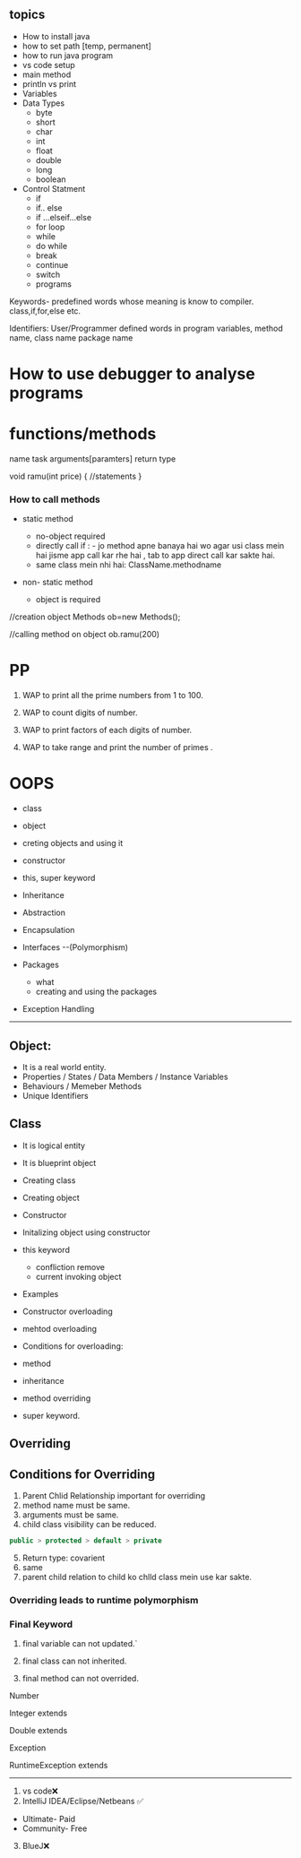 ## topics

- How to install java
- how to set path [temp, permanent]
- how to run java program
- vs code setup
- main method
- println vs print
- Variables
- Data Types
  - byte
  - short
  - char
  - int
  - float
  - double
  - long
  - boolean
- Control Statment
  - if
  - if.. else
  - if ...elseif...else
  - for loop
  - while
  - do while
  - break
  - continue
  - switch
  - programs

Keywords- predefined words whose meaning is know to compiler.
class,if,for,else etc.

Identifiers: User/Programmer defined words in program
variables,
method name,
class name
package name

# How to use debugger to analyse programs

# functions/methods

name
task
arguments[paramters]
return type

void ramu(int price)
{
//statements
}

### How to call methods

- static method

  - no-object required
  - directly call if : - jo method apne banaya hai wo agar usi class mein hai jisme app call kar rhe hai , tab to app direct call kar sakte hai.
  - same class mein nhi hai:
    ClassName.methodname

- non- static method
  - object is required

//creation object
Methods ob=new Methods();

//calling method on object
ob.ramu(200)

# PP

1. WAP to print all the prime numbers from 1 to 100.
2. WAP to count digits of number.
3. WAP to print factors of each digits of number.

4. WAP to take range and print the number of primes .

# OOPS

- class
- object
- creting objects and using it
- constructor
- this, super keyword
- Inheritance
- Abstraction
- Encapsulation
- Interfaces --(Polymorphism)

- Packages

  - what
  - creating and using the packages

- Exception Handling

---

## Object:

- It is a real world entity.
- Properties / States / Data Members / Instance Variables
- Behaviours / Memeber Methods
- Unique Identifiers

## Class

- It is logical entity
- It is blueprint object

- Creating class
- Creating object
- Constructor
- Initalizing object using constructor
- this keyword

  - confliction remove
  - current invoking object

- Examples

- Constructor overloading
- mehtod overloading

- Conditions for overloading:

- method
- inheritance

- method overriding
- super keyword.

## Overriding

## Conditions for Overriding

1. Parent Chlid Relationship important for overriding
2. method name must be same.
3. arguments must be same.
4. child class visibility can be reduced.

```java
public > protected > default > private

```

5. Return type: covarient
1. same
1. parent child relation to
   child ko chlld class mein use kar sakte.

### Overriding leads to runtime polymorphism

### Final Keyword

1. final variable can not updated.`

2. final class can not inherited.

3. final method can not overrided.

Number

Integer extends

Double extends

Exception

RuntimeException extends

---

1. vs code❌
2. IntelliJ IDEA/Eclipse/Netbeans ✅

- Ultimate- Paid
- Community- Free

3. BlueJ❌
